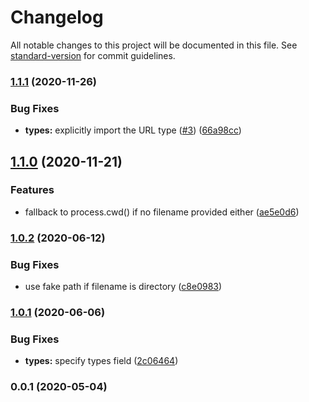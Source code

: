 # Changelog

All notable changes to this project will be documented in this file. See [standard-version](https://github.com/conventional-changelog/standard-version) for commit guidelines.

### [1.1.1](https://github.com/nuxt-contrib/create-require/compare/v1.1.0...v1.1.1) (2020-11-26)

### Bug Fixes

* **types:** explicitly import the URL type ([#3](https://github.com/nuxt-contrib/create-require/issues/3)) ([66a98cc](https://github.com/nuxt-contrib/create-require/commit/66a98cc60a430c3689f11ad111c5fbf4574a37b6))

## [1.1.0](https://github.com/nuxt-contrib/create-require/compare/v1.0.2...v1.1.0) (2020-11-21)

### Features

* fallback to process.cwd() if no filename provided either ([ae5e0d6](https://github.com/nuxt-contrib/create-require/commit/ae5e0d665945b980b82ae6e998146c32295a6734))

### [1.0.2](https://github.com/nuxt-contrib/create-require/compare/v1.0.1...v1.0.2) (2020-06-12)

### Bug Fixes

* use fake path if filename is directory ([c8e0983](https://github.com/nuxt-contrib/create-require/commit/c8e09834e322d8a106ac8018011f799e2fed03f2))

### [1.0.1](https://github.com/nuxt-contrib/create-require/compare/v1.0.0...v1.0.1) (2020-06-06)

### Bug Fixes

* **types:** specify types field ([2c06464](https://github.com/nuxt-contrib/create-require/commit/2c0646407704c1c534babdfed39a48f51fc4f616))

### 0.0.1 (2020-05-04)
